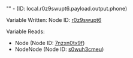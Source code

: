 "" - (ID: local.r0z9swupt6.payload.output.phone)

Variable Written:
Node ID: [r0z9swupt6](../nodes/r0z9swupt6.md)

Variable Reads:
* Node (Node ID: [7nzxn0tx9f](../nodes/7nzxn0tx9f.md))
* NodeNode (Node ID: [s0wuh3cmeu](../nodes/s0wuh3cmeu.md))
